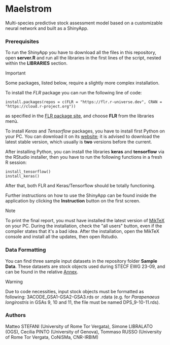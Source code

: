 # Maelstrom

Multi-species predictive stock assessment model based on a customizable neural network and built as a ShinyApp.

### Prerequisites

To run the ShinyApp you have to download all the files in this repository, open **server.R** and run all the libraries in the first lines of the script, nested within the **LIBRARIES** section.

> [!IMPORTANT]
> Some packages, listed below, require a slightly more complex installation.

To install the *FLR* package you can run the following line of code:

```         
install.packages(repos = c(FLR = "https://flr.r-universe.dev", CRAN = "https://cloud.r-project.org"))
```

as specified in the [FLR package site](https://flr-project.org/), and choose **FLR** from the libraries menù.

To install *Keras* and *Tensorflow* packages, you have to install first Python on your PC. You can download it on its [website](https://www.python.org/downloads/); it is advised to download the latest stable version, which usually is **two** versions before the current.

After installing Python, you can install the libraries **keras** and **tensorflow** via the RStudio installer, then you have to run the following functions in a fresh R session:

```         
install_tensorflow()
install_keras()
```

After that, both FLR and Keras/Tensorflow should be totally functioning.

Further instructions on how to use the ShinyApp can be found inside the application by clicking the **Instruction** button on the first screen.

> [!NOTE]
> To print the final report, you must have installed the latest version of [MikTeX](https://miktex.org/download) on your PC. During the installation, check the "all users" button, even if the compiler states that it's a bad idea. After the installation, open the MikTeX console and install all the updates, then open Rstudio.

### Data Formatting

You can find three sample input datasets in the repository folder **Sample Data**. These datasets are stock objects used during STECF EWG 23-09, and can be found in the relative [Annex](https://stecf.jrc.ec.europa.eu/documents/d/stecf/stecf-23-09-annex_i).

> [!WARNING]
> Due to code necessities, input stock objects must be formatted as following: 3ACODE_GSA1-GSA2-GSA3.rds or .rdata (e.g. for *Parapenaeus longirostris* in GSAs 9, 10 and 11, the file must be named DPS_9-10-11.rds).

### Authors

Matteo STEFANI (University of Rome Tor Vergata), Simone LIBRALATO (OGS), Cecilia PINTO (University of Genova), Tommaso RUSSO (University of Rome Tor Vergata, CoNiSMa, CNR-IRBIM)



